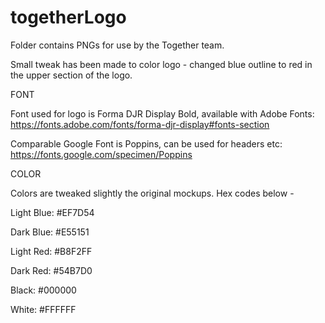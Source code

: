 # togetherLogo

Folder contains PNGs for use by the Together team.

Small tweak has been made to color logo - changed blue outline to red in the upper section of the logo.


FONT

Font used for logo is Forma DJR Display Bold, available with Adobe Fonts: https://fonts.adobe.com/fonts/forma-djr-display#fonts-section

Comparable Google Font is Poppins, can be used for headers etc: https://fonts.google.com/specimen/Poppins


COLOR

Colors are tweaked slightly the original mockups. Hex codes below -

Light Blue: #EF7D54	

Dark Blue: #E55151

Light Red: #B8F2FF

Dark Red: #54B7D0

Black: #000000

White: #FFFFFF
